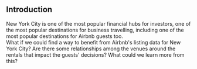## Introduction

New York City is one of the most popular financial hubs for investors, one of the most popular destinations for business travelling, including one of the most popular destinations for Airbnb guests too.  
What if we could find a way to benefit from Airbnb's listing data for New York City? Are there some relationships among the venues around the rentals that impact the guests' decisions? What could we learn more from this?

